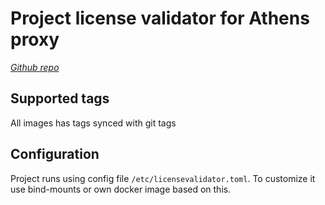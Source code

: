 # Project license validator for Athens proxy

*[Github repo](https://github.com/xakep666/licensevalidator)*

## Supported tags
All images has tags synced with git tags

## Configuration
Project runs using config file `/etc/licensevalidator.toml`. To customize it use bind-mounts or own docker image based on this.
